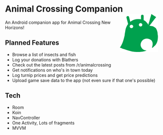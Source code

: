 # Animal Crossing Companion  <img src="app/src/main/res/drawable-v24/animal_crossing_android.png" width="125" height="125" align="right"> 

An Android companion app for Animal Crossing New Horizons!

## Planned Features
* Browse a list of insects and fish 
* Log your donations with Blathers
* Check out the latest posts from /r/animalcrossing
* Get notifications on who's in town today
* Log turnip prices and get price predictions
* Upload game save data to the app (not even sure if that one's possible)

## Tech
* Room
* Koin
* NavController
* One Activity, Lots of fragments
* MVVM
